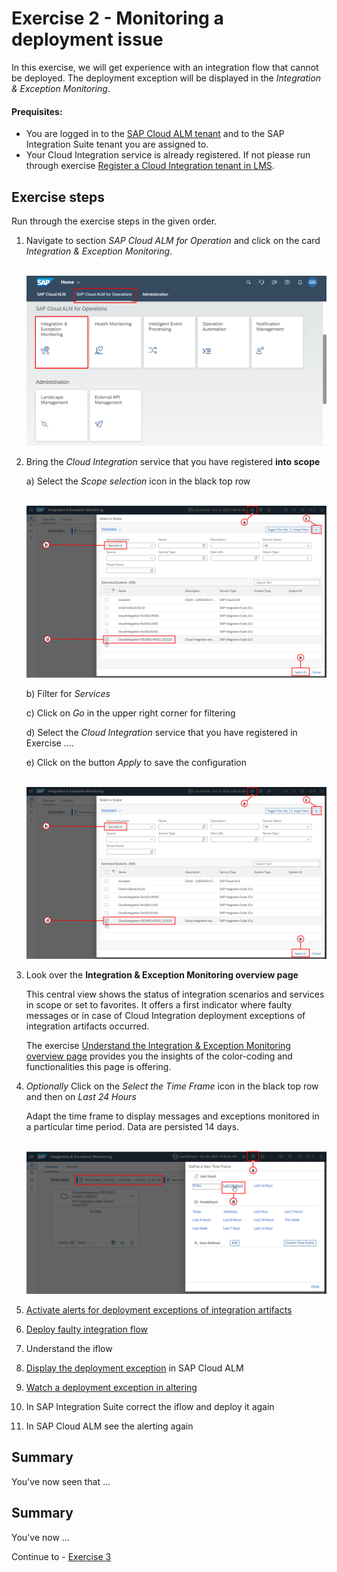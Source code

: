 # Exercise 2 - Monitoring a deployment issue

In this exercise, we will get experience with an integration flow that cannot be deployed. The deployment exception will be displayed in the *Integration & Exception Monitoring*. 

#### Prequisites:

- You are logged in to the [SAP Cloud ALM tenant](https://teched22-cloudalm-003.authentication.eu10.hana.ondemand.com/) and to the SAP Integration Suite tenant you are assigned to.
- Your Cloud Integration service is already registered. If not please run through exercise [Register a Cloud Integration tenant in LMS](../ex1/ex11/readme.md).

## Exercise steps

Run through the exercise steps in the given order.

1.	Navigate to section *SAP Cloud ALM for Operation* and click on the card *Integration & Exception Monitoring*.

     <br>![](/exercises/ex1/images/CALMLandingIntExMon.png)

2. Bring the *Cloud Integration* service that you have registered **into scope**

   a) Select the *Scope selection* icon in the black top row

     <br>![](/exercises/ex2/images/ScopeSelectionService.png)

   b)  Filter for *Services*

   c)  Click on *Go* in the upper right corner for filtering

   d)  Select the *Cloud Integration* service that you have registered in Exercise ....

   e)  Click on the button *Apply* to save the configuration

     <br>![](/exercises/ex2/images/ScopeSelectionService.png)

3.	Look over the **Integration & Exception Monitoring overview page**

     This central view shows the status of integration scenarios and services in scope or set to favorites. It offers a first indicator where faulty messages or in case of Cloud Integration deployment exceptions of integration artifacts occurred.

     The exercise [Understand the Integration & Exception Monitoring overview page](./ex21/readme.md) provides you the insights of the color-coding and functionalities this page is offering.

4.	*Optionally* Click on the *Select the Time Frame* icon in the black top row and then on *Last 24 Hours*

     Adapt the time frame to display messages and exceptions monitored in a particular time period. Data are persisted 14 days. 

     <br>![](/exercises/ex2/images/IMTimeFrame.png) 
       
5. [Activate alerts for deployment exceptions of integration artifacts](./ex22/readme.md)

5. [Deploy faulty integration flow](./ex23/readme.md)

6. Understand the iflow

7. [Display the deployment exception](./ex24/readme.md) in SAP Cloud ALM

8. [Watch a deployment exception in altering](/exercises/ex2/ex25)

8. In SAP Integration Suite correct the iflow and deploy it again

9. In SAP Cloud ALM see the alerting again

## Summary

You've now seen that ...


<!--
## Exercise 2.1 Sub Exercise 1 Description

After completing these steps you will have created...

1. Click here.
<br>![](/exercises/ex2/images/02_01_0010.png)

2.	Insert this line of code.
```abap
response->set_text( |Hello ABAP World! | ). 
```

## Exercise 2.2 Sub Exercise 2 Description

After completing these steps you will have...

1.	Enter this code.
```abap
DATA(lt_params) = request->get_form_fields(  ).
READ TABLE lt_params REFERENCE INTO DATA(lr_params) WITH KEY name = 'cmd'.
  IF sy-subrc = 0.
    response->set_status( i_code = 200
                     i_reason = 'Everything is fine').
    RETURN.
  ENDIF.

```
-->


## Summary

You've now ...

Continue to - [Exercise 3](../ex3/README.md)
